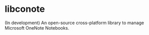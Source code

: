 # libconote
(In development) An open-source cross-platform library to manage Microsoft OneNote Notebooks.
